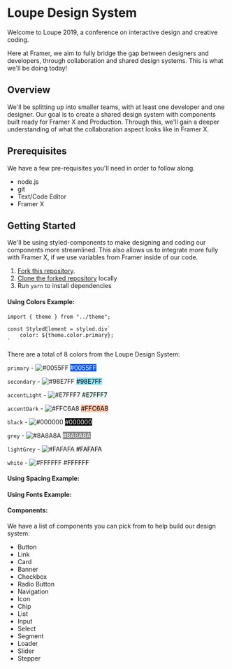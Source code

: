 # Loupe Design System

Welcome to Loupe 2019, a conference on interactive design and creative coding.

Here at Framer, we aim to fully bridge the gap between designers and developers, through collaboration and shared design systems. This is what we'll be doing today!

## Overview

We'll be splitting up into smaller teams, with at least one developer and one designer. Our goal is to create a shared design system with components built ready for Framer X and Production. Through this, we'll gain a deeper understanding of what the collaboration aspect looks like in Framer X.

## Prerequisites

We have a few pre-requisites you'll need in order to follow along.

- node.js
- git
- Text/Code Editor
- Framer X

## Getting Started

We'll be using styled-components to make designing and coding our components more streamlined. This also allows us to integrate more fully with Framer X, if we use variables from Framer inside of our code.

1. [Fork this repository](https://help.github.com/en/articles/fork-a-repo).
1. [Clone the forked repository](https://help.github.com/en/articles/cloning-a-repository) locally
1. Run `yarn` to install dependencies

#### Using Colors Example:

```
import { theme } from "../theme";

const StyledElement = styled.div`
    color: ${theme.color.primary};
`
```

There are a total of 8 colors from the Loupe Design System:

`primary` - ![#0055FF](https://placehold.it/15/0055FF/000000?text=+) <span style="background:#0055FF; color: white">#0055FF</span>

`secondary` - ![#98E7FF](https://placehold.it/15/98E7FF/000000?text=+) <span style="background:#98E7FF; color: black">#98E7FF</span>

`accentLight` - ![#E7FFF7](https://placehold.it/15/E7FFF7/000000?text=+) <span style="background:#E7FFF7; color: black">#E7FFF7</span>

`accentDark` - ![#FFC6A8](https://placehold.it/15/FFC6A8/000000?text=+) <span style="background:#FFC6A8; color: black">#FFC6A8</span>

`black` - ![#000000](https://placehold.it/15/000000/000000?text=+) <span style="background:#000000; color: white">#000000</span>

`grey` - ![#8A8A8A](https://placehold.it/15/8A8A8A/000000?text=+) <span style="background:#8A8A8A; color: white">#8A8A8A</span>

`lightGrey` - ![#FAFAFA](https://placehold.it/15/FAFAFA/000000?text=+) <span style="background:#FAFAFA; color: black">#FAFAFA</span>

`white` - ![#FFFFFF](https://placehold.it/15/FFFFFF/000000?text=+) <span style="background:#FFFFFF; color: black">#FFFFFF</span>

#### Using Spacing Example:

#### Using Fonts Example:

#### Components:

We have a list of components you can pick from to help build our design system:

- Button
- Link
- Card
- Banner
- Checkbox
- Radio Button
- Navigation
- Icon
- Chip
- List
- Input
- Select
- Segment
- Loader
- Slider
- Stepper
